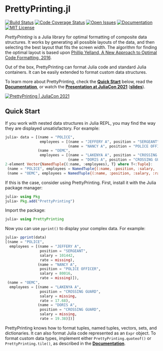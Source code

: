 # PrettyPrinting.jl

[![Build Status][ci-img]][ci-url]
[![Code Coverage Status][codecov-img]][codecov-url]
[![Open Issues][issues-img]][issues-url]
[![Documentation][doc-img]][doc-url]
[![MIT License][license-img]][license-url]

*PrettyPrinting* is a Julia library for optimal formatting of composite data
structures.  It works by generating all possible layouts of the data, and then
selecting the best layout that fits the screen width.  The algorithm for
finding the optimal layout is based upon [Phillip Yelland, A New Approach to
Optimal Code Formatting, 2016][rfmt-paper].

Out of the box, PrettyPrinting can format Julia code and standard Julia
containers.  It can be easily extended to format custom data structures.

To learn more about PrettyPrinting, check the [**Quick Start**](#quick-start)
below, read the [**Documentation**][doc-url], or watch the
[**Presentation at JuliaCon 2021**][juliacon2021-url] ([**slides**][juliacon2021-slides]).

[![PrettyPrinting | JuliaCon 2021][juliacon2021-img]][juliacon2021-url]


## Quick Start

If you work with nested data structures in Julia REPL, you may find the way
they are displayed unsatisfactory.  For example:

```julia
julia> data = [(name = "POLICE",
                employees = [(name = "JEFFERY A", position = "SERGEANT", salary = 101442, rate = missing),
                             (name = "NANCY A", position = "POLICE OFFICER", salary = 80016, rate = missing)]),
               (name = "OEMC",
                employees = [(name = "LAKENYA A", position = "CROSSING GUARD", salary = missing, rate = 17.68),
                             (name = "DORIS A", position = "CROSSING GUARD", salary = missing, rate = 19.38)])]
2-element Vector{NamedTuple{(:name, :employees), T} where T<:Tuple}:
 (name = "POLICE", employees = NamedTuple{(:name, :position, :salary, :rate), Tuple{String, String, Int64, Missing}}[(name = "JEFFERY A", position = "SERGEANT", salary = 101442, rate = missing), (name = "NANCY A", position = "POLICE OFFICER", salary = 80016, rate = missing)])
 (name = "OEMC", employees = NamedTuple{(:name, :position, :salary, :rate), Tuple{String, String, Missing, Float64}}[(name = "LAKENYA A", position = "CROSSING GUARD", salary = missing, rate = 17.68), (name = "DORIS A", position = "CROSSING GUARD", salary = missing, rate = 19.38)])
```

If this is the case, consider using PrettyPrinting.  First, install it with the
Julia package manager:

```julia
julia> using Pkg
julia> Pkg.add("PrettyPrinting")
```

Import the package:

```julia
julia> using PrettyPrinting
```

Now you can use `pprint()` to display your complex data.  For example:

```julia
julia> pprint(data)
[(name = "POLICE",
  employees = [(name = "JEFFERY A",
                position = "SERGEANT",
                salary = 101442,
                rate = missing),
               (name = "NANCY A",
                position = "POLICE OFFICER",
                salary = 80016,
                rate = missing)]),
 (name = "OEMC",
  employees = [(name = "LAKENYA A",
                position = "CROSSING GUARD",
                salary = missing,
                rate = 17.68),
               (name = "DORIS A",
                position = "CROSSING GUARD",
                salary = missing,
                rate = 19.38)])]
```

PrettyPrinting knows how to format tuples, named tuples, vectors, sets, and
dictionaries.  It can also format Julia code represented as an `Expr` object.
To format custom data types, implement either `PrettyPrinting.quoteof()` or
`PrettyPrinting.tile()`, as described in the [**Documentation**][doc-url].


[ci-img]: https://github.com/MechanicalRabbit/PrettyPrinting.jl/workflows/CI/badge.svg
[ci-url]: https://github.com/MechanicalRabbit/PrettyPrinting.jl/actions?query=workflow%3ACI+branch%3Amaster
[codecov-img]: https://codecov.io/gh/MechanicalRabbit/PrettyPrinting.jl/branch/master/graph/badge.svg
[codecov-url]: https://codecov.io/gh/MechanicalRabbit/PrettyPrinting.jl
[issues-img]: https://img.shields.io/github/issues/MechanicalRabbit/PrettyPrinting.jl.svg
[issues-url]: https://github.com/MechanicalRabbit/PrettyPrinting.jl/issues
[doc-img]: https://img.shields.io/badge/doc-stable-blue.svg
[doc-url]: https://mechanicalrabbit.github.io/PrettyPrinting.jl/stable/
[license-img]: https://img.shields.io/badge/license-MIT-blue.svg
[license-url]: https://raw.githubusercontent.com/MechanicalRabbit/PrettyPrinting.jl/master/LICENSE.md
[rfmt-paper]: https://ai.google/research/pubs/pub44667
[juliacon2021-img]: https://img.youtube.com/vi/Pa92w_ACp_c/maxresdefault.jpg
[juliacon2021-url]: https://www.youtube.com/watch?v=Pa92w_ACp_c
[juliacon2021-slides]: https://github.com/MechanicalRabbit/PrettyPrinting.jl/files/7870322/PrettyPrinting-JuliaCon2021.pdf
